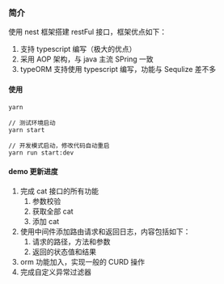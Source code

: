 ### 简介

使用 nest 框架搭建 restFul 接口，框架优点如下：

1. 支持 typescript 编写（极大的优点）
2. 采用 AOP 架构，与 java 主流 SPring 一致
3. typeORM 支持使用 typescript 编写，功能与 Sequlize 差不多

#### 使用

```shell
yarn

// 测试环境启动
yarn start

// 开发模式启动，修改代码自动重启
yarn run start:dev
```

#### demo 更新进度

1. 完成 cat 接口的所有功能
   1. 参数校验
   2. 获取全部 cat
   3. 添加 cat
2. 使用中间件添加路由请求和返回日志，内容包括如下：
   1. 请求的路径，方法和参数
   2. 返回的状态值和结果
3. orm 功能加入，实现一般的 CURD 操作
4. 完成自定义异常过滤器
